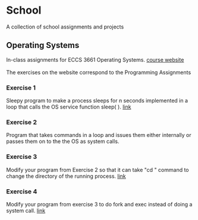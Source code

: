 # School
A collection of school assignments and projects
## Operating Systems
In-class assignments for ECCS 3661 Operating Systems. [course website](http://www2.onu.edu/~z-youssfi/eccs3661/) <br/><br/>
The exercises on the website correspond to the Programming Assignments
### Exercise 1
Sleepy program to make a process sleeps for n seconds implemented in a loop that calls the OS service function sleep( ). [link](http://www2.onu.edu/~z-youssfi/eccs3661/exercise01.html)
### Exercise 2
Program that takes commands in a loop and issues them either internally or passes them on to the the OS as system calls.
### Exercise 3
Modify your program from Exercise 2 so that it can take "cd <target>" command to change the directory of the running process. [link](http://www2.onu.edu/~z-youssfi/eccs3661/exercise03.html)
### Exercise 4
Modify your program from exercise 3 to do fork and exec instead of doing a system call. [link](http://www2.onu.edu/~z-youssfi/eccs3661/exercise04.html)
